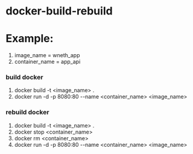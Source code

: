 # docker-build-rebuild


# Example:
1. image_name = wneth_app
2. container_name = app_api


### build docker
1. docker build -t <image_name> .
2. docker run -d -p 8080:80 --name <container_name> <image_name>


### rebuild docker
1. docker build -t <image_name> .
2. docker stop <container_name>
3. docker rm <container_name>
4. docker run -d -p 8080:80 --name <container_name> <image_name>
